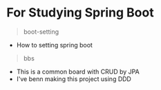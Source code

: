 # For Studying Spring Boot
> boot-setting
* How to setting spring boot
> bbs
* This is a common board with CRUD by JPA
* I've benn making this project using DDD
